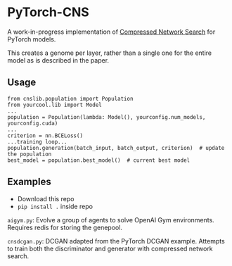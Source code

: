 PyTorch-CNS
==============
A work-in-progress implementation of [Compressed Network Search](http://people.idsia.ch/~juergen/compressednetworksearch.html)
for PyTorch models.

This creates a genome per layer, rather than a single one for the entire model as is described in the paper.

Usage
-----
```
from cnslib.population import Population
from yourcool.lib import Model
...
population = Population(lambda: Model(), yourconfig.num_models, yourconfig.cuda)
...
criterion = nn.BCELoss()
...training loop...
population.generation(batch_input, batch_output, criterion)  # update the population
best_model = population.best_model()  # current best model
```
Examples
--------

 * Download this repo
 * `pip install .` inside repo

`aigym.py`: Evolve a group of agents to solve OpenAI Gym environments. Requires
redis for storing the genepool.

`cnsdcgan.py`: DCGAN adapted from the PyTorch DCGAN example. Attempts to train
both the discriminator and generator with compressed network search.
